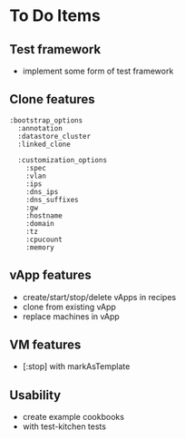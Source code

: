 To Do Items
===========

Test framework
--------------

  - implement some form of test framework

Clone features
--------------

    :bootstrap_options
      :annotation
      :datastore_cluster
      :linked_clone

      :customization_options
        :spec
        :vlan
        :ips
        :dns_ips
        :dns_suffixes
        :gw
        :hostname
        :domain
        :tz
        :cpucount
        :memory

vApp features
-------------

  - create/start/stop/delete vApps in recipes
  - clone from existing vApp
  - replace machines in vApp

VM features
-----------

  - [:stop] with markAsTemplate

Usability
---------

  - create example cookbooks
  - with test-kitchen tests
